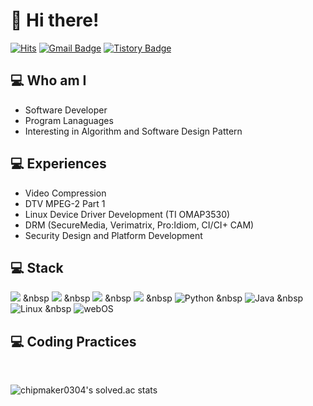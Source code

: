 # 👋 Hi there!

[![Hits](https://hits.seeyoufarm.com/api/count/incr/badge.svg?url=https%3A%2F%2Fgithub.com%2Fheesoon&count_bg=%2379C83D&title_bg=%23555555&icon=&icon_color=%23E7E7E7&title=hits&edge_flat=false)](https://hits.seeyoufarm.com)
[![Gmail Badge](https://img.shields.io/badge/Gmail-D14836?style=flat&logo=Gmail&logoColor=white)](mailto:chipmaker0304@gmail.com)
[![Tistory Badge](https://img.shields.io/badge/Tech%20Blog-555263?style=flat&logoColor=white)](https://chipmaker.tistory.com/)

## 💻 Who am I
* Software Developer
* Program Lanaguages
* Interesting in Algorithm and Software Design Pattern

## 💻 Experiences
* Video Compression
* DTV MPEG-2 Part 1
* Linux Device Driver Development (TI OMAP3530)
* DRM (SecureMedia, Verimatrix, Pro:Idiom, CI/CI+ CAM)
* Security Design and Platform Development

## 💻 Stack

<img src="https://img.shields.io/badge/c++-00599C?style=flat-square&logo=c%2B%2B&logoColor=white"/> &nbsp
<img src="https://img.shields.io/badge/Node.js-339933?style=flat-square&logo=Node.js&logoColor=white"/> &nbsp
<img src="https://img.shields.io/badge/JavaScript-F7DF1E?style=flat-square&logo=JavaScript&logoColor=white"/> &nbsp
<img src="https://img.shields.io/badge/HTML5-E34F26?style=flat-square&logo=HTML5&logoColor=white"/> &nbsp
<img alt="Python" src ="https://img.shields.io/badge/Python-3776AB.svg?&style=flat-square&logo=Python&logoColor=white"/> &nbsp
<img alt="Java" src="https://img.shields.io/badge/JAVA-007396?style=flat-square&logo=java&logoColor=white"> &nbsp
<img alt="Linux" src="https://img.shields.io/badge/linux-FCC624?style=flat-square&logo=linux&logoColor=black"> &nbsp
<img alt="webOS" src ="https://img.shields.io/badge/webOS-gray?style=flat-square&logo=linux&logoColor=black"/>

<!-- <img src="https://img.shields.io/badge/Android-3DDC84?style=flat-square&logo=Android&logoColor=white"/></a> 
<img alt="React" src="https://img.shields.io/badge/react-61DAFB?style=for-the-badge&logo=react&logoColor=black">
출처: https://byul91oh.tistory.com/214 [개발하는 감자 [: 개감]]
<img src="https://img.shields.io/badge/MongoDB-47A248?style=flat-square&logo=MongoDB&logoColor=white"/></a> 
<img src="https://img.shields.io/badge/MySQL-4479A1?style=flat-square&logo=MySQL&logoColor=white"/></a> 
<img src="https://img.shields.io/badge/Amazon AWS-232F3E?style=flat-square&logo=Amazon%20AWS&logoColor=white"/></a> -->

## 💻 Coding Practices
<br>

![chipmaker0304's solved.ac stats](https://github-readme-solvedac.hyp3rflow.vercel.app/api/?handle=chipmaker0304)

<!--
**heesoon/heesoon** is a ✨ _special_ ✨ repository because its `README.md` (this file) appears on your GitHub profile.
Here are some ideas to get you started:
- 🔭 I’m currently working on ...
- 🌱 I’m currently learning ...
- 👯 I’m looking to collaborate on ...
- 🤔 I’m looking for help with ...
- 💬 Ask me about ...
- 📫 How to reach me: ...
- 😄 Pronouns: ...
- ⚡ Fun fact: ...
<img align='right' src="http://mazassumnida.wtf/api/v2/generate_badge?boj=chipmaker0304">

[![Solved.ac Profile](http://mazassumnida.wtf/api/v2/generate_badge?boj=chipmaker0304)](https://solved.ac/chipmaker0304/)

-->